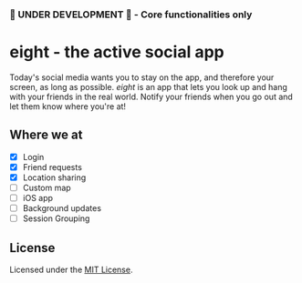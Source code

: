 ### 🚧 UNDER DEVELOPMENT 🚧 - Core functionalities only

# eight - the active social app

Today's social media wants you to stay on the app, and therefore your screen, as long as possible. _eight_ is an app that lets you look up and hang with your friends in the real world. Notify your friends when you go out and let them know where you're at!

## Where we at

-   [x] Login
-   [x] Friend requests
-   [x] Location sharing
-   [ ] Custom map
-   [ ] iOS app
-   [ ] Background updates
-   [ ] Session Grouping

## License

Licensed under the [MIT License](./LICENSE).
